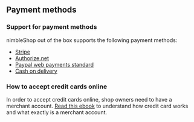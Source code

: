 ## Payment methods ##

### Support for payment methods ###

nimbleShop out of the box supports the following payment methods:

* [Stripe][1]
* [Authorize.net][2]
* [Paypal web payments standard][3]
* [Cash on delivery][5]

### How to accept credit cards online ###

In order to accept credit cards online, shop owners need to have a merchant account. [Read this ebook][6] to understand how credit card works and what exactly is a merchant account.

[1]: http://nimbleshop.org/stripe.html 
[2]: http://nimbleshop.org/authorizedotnet.html
[3]: http://nimbleshop.org/paypalwp.html
[5]: http://nimbleshop.org/cod.html
[6]: http://ebooks.bigbinary.com/blog/home